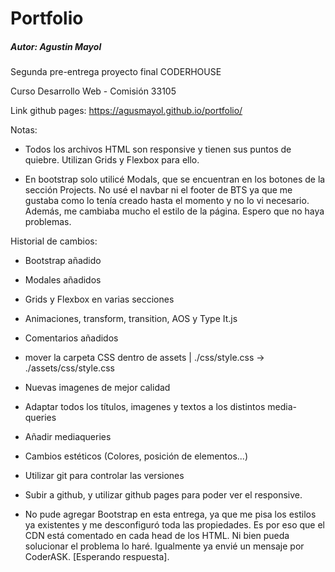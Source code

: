 # Portfolio

##### Autor: Agustin Mayol

Segunda pre-entrega proyecto final CODERHOUSE

Curso Desarrollo Web - Comisión 33105

Link github pages: https://agusmayol.github.io/portfolio/

Notas:
- Todos los archivos HTML son responsive y tienen sus puntos de quiebre. Utilizan Grids y Flexbox para ello.

- En bootstrap solo utilicé Modals, que se encuentran en los botones de la sección Projects. No usé el navbar ni el footer de BTS ya que me gustaba como lo tenía creado hasta el momento y no lo vi necesario. Además, me cambiaba mucho el estilo de la página. Espero que no haya problemas.

Historial de cambios:
- Bootstrap añadido
- Modales añadidos
- Grids y Flexbox en varias secciones
- Animaciones, transform, transition, AOS y Type It.js
- Comentarios añadidos
- mover la carpeta CSS dentro de assets | ./css/style.css -> ./assets/css/style.css
- Nuevas imagenes de mejor calidad
- Adaptar todos los títulos, imagenes y textos a los distintos media-queries
- Añadir mediaqueries
- Cambios estéticos (Colores, posición de elementos...)
- Utilizar git para controlar las versiones
- Subir a github, y utilizar github pages para poder ver el responsive.

- No pude agregar Bootstrap en esta entrega, ya que me pisa los estilos ya existentes y me desconfiguró toda las propiedades. Es por eso que el CDN está comentado en cada head de los HTML. Ni bien pueda solucionar el problema lo haré. Igualmente ya envié un mensaje por CoderASK. [Esperando respuesta].